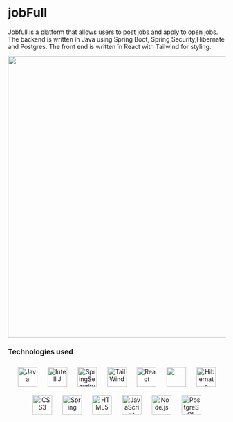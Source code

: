# jobFull

 Jobfull is a platform that allows users to post jobs and apply to open jobs. The backend is written în Java using Spring Boot, Spring Security,Hibernate and Postgres. The front end is written în React with Tailwind for styling.
 
 

<img src='https://github.com/Cezar04/jobfull/blob/master/jobfull.gif' width='650' />


### Technologies used

<div align="center">  

<img style="margin: 10px" src="https://img.icons8.com/color/48/000000/java-coffee-cup-logo.png" alt="Java" height="45"/>





<img style="margin: 10px" src="https://upload.wikimedia.org/wikipedia/commons/thumb/9/9c/IntelliJ_IDEA_Icon.svg/1200px-IntelliJ_IDEA_Icon.svg.png" alt="IntelliJ" height="45"/>

<img style="margin: 10px" src="https://howtodoinjava.com/wp-content/uploads/2016/07/Spring-Security-logo.png" alt="SpringSecurity" height="45"/>

<img style="margin: 10px" src="https://miro.medium.com/max/800/1*mUISLg4ghf6QYT_f1-cnlg.png" alt="TailWind" height="45"/>

<img style="margin: 10px" src="https://upload.wikimedia.org/wikipedia/commons/thumb/a/a7/React-icon.svg/1280px-React-icon.svg.png" alt="React" height="45"/>

<img style="margin: 10px" src="https://images.prismic.io/launchdarkly/ZWQ2YzRhNTItYzg4Ny00NjA0LWI0NzItZWI5Mzg5ZDc3NDIy_visualstudio_code-card.png?auto=compress%2Cformat&rect=0%2C0%2C480%2C240&w=2000&h=1000" height="45"/>

<img style="margin: 10px" src="https://3.bp.blogspot.com/-9S6PlDjJx2g/V6W-29_hjkI/AAAAAAAAAF4/L-LkN7VDAEseVNdmzp8prn9FM-LS_TaQwCPcB/s1600/hibernate.png" alt="Hibernate" height="45"/>
<img style="margin: 10px" src="https://img.icons8.com/color/48/000000/css3.png" alt="CSS3" height="45" />  
<img style="margin: 10px" src="https://du0ulnyus7r80.cloudfront.net/wp-content/uploads/2020/02/spring-boot-logo-png-4-transparent.png" alt="Spring" height="45" />  
<img style="margin: 10px" src="https://img.icons8.com/nolan/64/html-5.png" alt="HTML5" height="45" />  
<img style="margin: 10px" src="https://img.icons8.com/color/48/000000/javascript.png" alt="JavaScript" height="45" />  
<img style="margin: 10px" src="https://img.icons8.com/color/48/000000/nodejs.png" alt="Node.js" height="45" />  
<img style="margin: 10px" src="https://img.icons8.com/color/48/000000/postgreesql.png" alt="PostgreSQL" height="45" />  

 
</div>  
